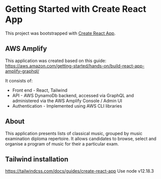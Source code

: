# Getting Started with Create React App

This project was bootstrapped with [Create React App](https://github.com/facebook/create-react-app).

## AWS Amplify

This application was created based on this guide: 
https://aws.amazon.com/getting-started/hands-on/build-react-app-amplify-graphql/

It consists of: 
- Front end - React, Tailwind
- API - AWS DynamoDb backend, accessed via GraphQL and administered via the AWS Amplify Console / Admin UI
- Authentication - Implemented using AWS CLI libraries

## About

This application presents lists of classical music, grouped by music examination diploma repertoire. It allows candidates to browse, select and organise a program of music for their a particular exam.


## Tailwind installation
https://tailwindcss.com/docs/guides/create-react-app
Use node v12.18.3